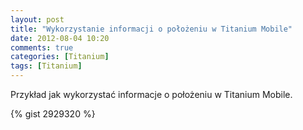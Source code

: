 ```yaml
---
layout: post
title: "Wykorzystanie informacji o położeniu w Titanium Mobile"
date: 2012-08-04 10:20
comments: true
categories: [Titanium]
tags: [Titanium]
---
```

Przykład jak wykorzystać informacje o położeniu w Titanium Mobile.
<!-- more -->
{% gist 2929320 %}
